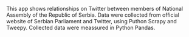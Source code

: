 This app shows relationships on Twitter between members of National Assembly of the Republic of Serbia.
Data were collected from official website of Serbian Parliament and Twitter, using Puthon Scrapy and Tweepy. Collected data were meassured in Python Pandas. 
